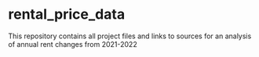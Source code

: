 # rental_price_data
This repository contains all project files and links to sources for an analysis of annual rent changes from 2021-2022
